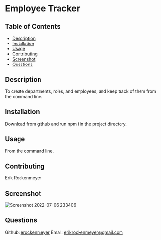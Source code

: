 # Employee Tracker
## Table of Contents
- [Description](README.md#description)
- [Installation](README.md#installation)
- [Usage](README.md#usage)
- [Contributing](README.md#contributing)
- [Screenshot](README.md#screenshot)
- [Questions](README.md#questions)

## Description
To create departments, roles, and employees, and keep track of them from the command line.

## Installation
Download from github and run npm i in the project directory.

## Usage
From the command line.

## Contributing
Erik Rockenmeyer

## Screenshot
![Screenshot 2022-07-06 233406](https://user-images.githubusercontent.com/94813971/177692071-fe152064-daa5-41fc-8476-8827aaba31e7.png)

## Questions
Github: [erockenmeyer](https://github.com/erockenmeyer)
Email: erikrockenmeyer@gmail.com
